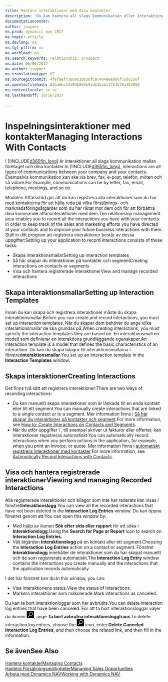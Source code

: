 ```yaml
---
title: Hantera interaktioner med dina kontakter
description: "Du kan hantera all slags kommunikation eller interaktioner mellan ditt företag och kontakterna, till exempel för brev, telefonsamtal, sammanträden och så vidare."
documentationcenter: 
author: jswymer
ms.prod: dynamics-nav-2017
ms.topic: article
ms.devlang: na
ms.tgt_pltfrm: na
ms.workload: na
ms.search.keywords: relationship, prospect
ms.date: 06/06/2017
ms.author: jswymer
ms.translationtype: HT
ms.sourcegitcommit: 4fefaef7380ac10836fcac404eea006f55d8556f
ms.openlocfilehash: 82ba8bc54a94b866b9adb1babc37b45f0a463050
ms.contentlocale: sv-se
ms.lasthandoff: 10/16/2017

---
```

# <a name="managing-interactions-with-contacts"></a><span data-ttu-id="34e43-103">Inspelningsinteraktioner med kontakter</span><span class="sxs-lookup"><span data-stu-id="34e43-103">Managing Interactions With Contacts</span></span>
<span data-ttu-id="34e43-104">I [!INCLUDE[d365fin_long](includes/d365fin_long_md.md)] är interaktioner all slags kommunikation mellan företaget och dina kontakter.</span><span class="sxs-lookup"><span data-stu-id="34e43-104">In [!INCLUDE[d365fin_long](includes/d365fin_long_md.md)], interactions are all types of communications between your company and your contacts.</span></span> <span data-ttu-id="34e43-105">Exempelvis kommunikation kan ske via brev, fax, e-post, telefon, möten och så vidare.</span><span class="sxs-lookup"><span data-stu-id="34e43-105">For example, communications can be by letter, fax, email, telephone, meetings, and so on.</span></span>

<span data-ttu-id="34e43-106">Modulen Affärsstöd gör att du kan registrera alla interaktioner som du har med kontakterna för att hålla reda på vilka försäljnings- och marknadsföringsåtgärder som du har riktat mot dem och för att förbättra dina kommande affärsinteraktioner med dem.</span><span class="sxs-lookup"><span data-stu-id="34e43-106">The relationship management area enables you to record all the interactions you have with your contacts in order to keep track of the sales and marketing efforts you have directed at your contacts and to improve your future business interactions with them.</span></span> <span data-ttu-id="34e43-107">Ställ in ditt program att registrera interaktioner består av dessa uppgifter:</span><span class="sxs-lookup"><span data-stu-id="34e43-107">Setting up your application to record interactions consists of these tasks:</span></span>

* <span data-ttu-id="34e43-108">Skapa interaktionsmallar</span><span class="sxs-lookup"><span data-stu-id="34e43-108">Setting up interaction templates</span></span>  
* <span data-ttu-id="34e43-109">Så här skapar du interaktioner på kontakter och segment</span><span class="sxs-lookup"><span data-stu-id="34e43-109">Creating interactions on contacts or segments</span></span>  
* <span data-ttu-id="34e43-110">Visa och hantera registrerade interaktioner</span><span class="sxs-lookup"><span data-stu-id="34e43-110">View and manage recorded interactions</span></span>  

##  <a name="setting-up-interaction-templates"></a><span data-ttu-id="34e43-111">Skapa interaktionsmallar</span><span class="sxs-lookup"><span data-stu-id="34e43-111">Setting up Interaction Templates</span></span>
<span data-ttu-id="34e43-112">Innan du kan skapa och registrera interaktioner måste du skapa interaktionsmallar.</span><span class="sxs-lookup"><span data-stu-id="34e43-112">Before you can create and record interactions, you must set up interaction templates.</span></span> <span data-ttu-id="34e43-113">När du skapar dem behöver du ange vilka interaktionsmallar de ska grundas på.</span><span class="sxs-lookup"><span data-stu-id="34e43-113">When creating interactions, you must specify the interaction templates they are based on.</span></span> <span data-ttu-id="34e43-114">En interaktionsmall en modell som definierar en interaktions grundläggande egenskaper.</span><span class="sxs-lookup"><span data-stu-id="34e43-114">An interaction template is a model that defines the basic characteristics of an interaction.</span></span>
<span data-ttu-id="34e43-115">Du kan du skapa bilagor till interaktionsmallarna i fönstret**interaktionsmallar**.</span><span class="sxs-lookup"><span data-stu-id="34e43-115">You set up an interaction template in the **Interaction Templates** window.</span></span>  

## <a name="creating-interactions"></a><span data-ttu-id="34e43-116">Skapa interaktioner</span><span class="sxs-lookup"><span data-stu-id="34e43-116">Creating Interactions</span></span>
<span data-ttu-id="34e43-117">Det finns två sätt att registrera interaktioner:</span><span class="sxs-lookup"><span data-stu-id="34e43-117">There are two ways of recording interactions:</span></span>

* <span data-ttu-id="34e43-118">Du kan manuellt skapa interaktioner som är länkade till en enda kontakt eller till ett segment.</span><span class="sxs-lookup"><span data-stu-id="34e43-118">You can manually create interactions that are linked to a single contact or to a segment.</span></span> <span data-ttu-id="34e43-119">Mer information finns i [Så här skapar du interaktioner på kontakter och segment](marketing-how-create-interactions.md).</span><span class="sxs-lookup"><span data-stu-id="34e43-119">For more information, see [How to: Create Interactions on Contacts and Segments](marketing-how-create-interactions.md).</span></span>  
* <span data-ttu-id="34e43-120">När du utför uppgifter i , till exempel skriver ut fakturor eller offerter, kan interaktioner registreras automatiskt.</span><span class="sxs-lookup"><span data-stu-id="34e43-120">You can automatically record interactions when you perform actions in the application, for example, when you print an invoice, or quote.</span></span> <span data-ttu-id="34e43-121">Mer information finns i [automatiskt registrera interaktioner med kontakter](marketing-auto-record-interactions.md).</span><span class="sxs-lookup"><span data-stu-id="34e43-121">For more information, see [Automatically Record Interactions with Contacts](marketing-auto-record-interactions.md).</span></span>

## <a name="viewing-and-managing-recorded-interactions"></a><span data-ttu-id="34e43-122">Visa och hantera registrerade interaktioner</span><span class="sxs-lookup"><span data-stu-id="34e43-122">Viewing and managing Recorded Interactions</span></span>
<span data-ttu-id="34e43-123">Alla registrerade interaktioner och bilagor som inte har raderats kan visas i fönstret**Interaktionslogg**.</span><span class="sxs-lookup"><span data-stu-id="34e43-123">You can view all the recorded interactions that have not been deleted in the **Interaction Log Entries** window.</span></span> <span data-ttu-id="34e43-124">Du kan öppna fönstret genom att:</span><span class="sxs-lookup"><span data-stu-id="34e43-124">You can open this window by:</span></span>

* <span data-ttu-id="34e43-125">Med hjälp av ikonen **Sök efter sida eller rapport** för att söka i **Interaktionslogg**.</span><span class="sxs-lookup"><span data-stu-id="34e43-125">Using the **Search for Page or Report** icon to search on **Interaction Log Entries**.</span></span>
* <span data-ttu-id="34e43-126">Välj åtgärden **Interaktionslogg** på en kontakt eller ett segment.</span><span class="sxs-lookup"><span data-stu-id="34e43-126">Choosing the **Interaction Log Entries** action on a contact or segment.</span></span>
  <span data-ttu-id="34e43-127">Fönstret **Interaktionslogg** innehåller de interaktioner som du har skapat manuellt och de som registrerats automatiskt.</span><span class="sxs-lookup"><span data-stu-id="34e43-127">The **Interaction Log Entry** window contains the interactions you create manually and the interactions that the application records automatically.</span></span>

<span data-ttu-id="34e43-128">I det här fönstret kan du:</span><span class="sxs-lookup"><span data-stu-id="34e43-128">In this window, you can:</span></span>

* <span data-ttu-id="34e43-129">Visa interaktionens status.</span><span class="sxs-lookup"><span data-stu-id="34e43-129">View the status of interactions.</span></span>
* <span data-ttu-id="34e43-130">Markera interaktioner som makulerade.</span><span class="sxs-lookup"><span data-stu-id="34e43-130">Mark interactions as canceled.</span></span>

<span data-ttu-id="34e43-131">Du kan ta bort interaktionloggar som har avbrutits.</span><span class="sxs-lookup"><span data-stu-id="34e43-131">You can delete interaction log entries that have been canceled.</span></span> <span data-ttu-id="34e43-132">För att ta bort interaktionsloggar väljer du ikonen ![Sök efter sida eller rapport](media/ui-search/search_small.png "ikonen Sök efter sida eller rapport"), ange **Ta bort avbrutna interaktionsloggtrans**.</span><span class="sxs-lookup"><span data-stu-id="34e43-132">To delete interaction log entries, choose the ![Search for Page or Report](media/ui-search/search_small.png "Search for Page or Report icon") icon, enter **Delete Canceled Interaction Log Entries**, and then choose the related link, and then fill in the information.</span></span>

## <a name="see-also"></a><span data-ttu-id="34e43-133">Se även</span><span class="sxs-lookup"><span data-stu-id="34e43-133">See Also</span></span>
[<span data-ttu-id="34e43-134">Hantera kontakter</span><span class="sxs-lookup"><span data-stu-id="34e43-134">Managing Contacts</span></span>](marketing-contacts.md)  
[<span data-ttu-id="34e43-135">Hantera Försäljningsmöjligheter</span><span class="sxs-lookup"><span data-stu-id="34e43-135">Managing Sales Opportunities</span></span>](marketing-manage-sales-opportunities.md)  
[<span data-ttu-id="34e43-136">Arbeta med Dynamics NAV</span><span class="sxs-lookup"><span data-stu-id="34e43-136">Working with Dynamics NAV</span></span>](ui-work-product.md)  

